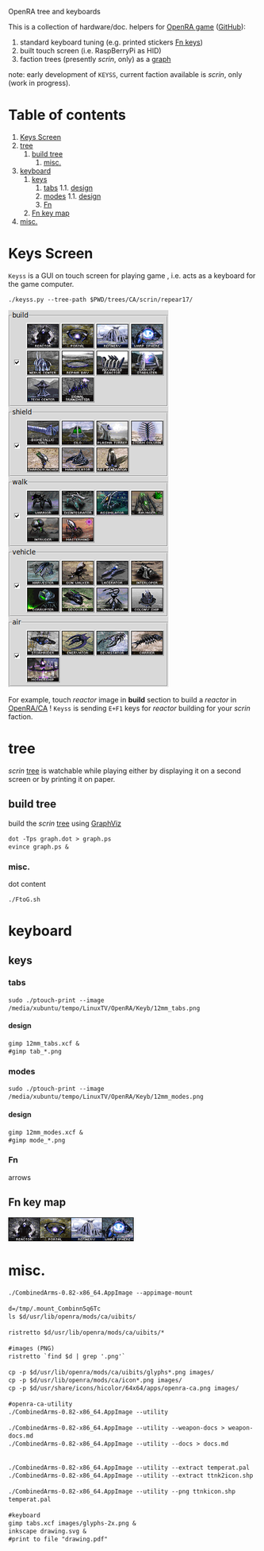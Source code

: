 OpenRA tree and keyboards

This is a collection of hardware/doc. 
helpers for [OpenRA game](https://www.openra.net/) ([GitHub](https://github.com/OpenRA/OpenRA)):

1. standard keyboard tuning (e.g. printed stickers [Fn keys](drawing.pdf))
1. built touch screen (i.e. RaspBerryPi as HID)
1. faction trees (presently *scrin*, only) as a [graph](graph.pdf)

note: early development of `KEYSS`, current faction available is *scrin*, only (work in progress).

<!--- begin@of@TOC --->
# Table of contents

1. [Keys Screen](#keys-screen)
1. [tree](#tree)
     1. [build tree](#build-tree)
          1. [misc.](#misc)
1. [keyboard](#keyboard)
     1. [keys](#keys)
          1. [tabs](#tabs)
          1.1. [design](#design)
          1. [modes](#modes)
          1.1. [design](#design)
          1. [Fn](#fn)
     1. [Fn key map](#fn-key-map)
1. [misc.](#misc)
<!--- end@of@TOC --->

# Keys Screen

`Keyss` is a GUI on touch screen for playing game
, i.e. acts as a keyboard for the game computer.

~~~ { .bash }
./keyss.py --tree-path $PWD/trees/CA/scrin/repear17/
~~~

![CA.v0.82//scrin/repear17](GUI.png)

For example, touch *reactor* image in **build** section to build a *reactor* 
in [OpenRA/CA](https://github.com/Inq8/CAmod) !
`Keyss` is sending `E+F1` keys for *reactor* building for your *scrin* faction.

# tree

*scrin* [tree](graph.pdf) is watchable while playing 
either by displaying it on a second screen 
or     by printing it on paper.

## build tree

build the *scrin* [tree](graph.pdf) using [GraphViz](https://graphviz.org/)

~~~ { .bash }
dot -Tps graph.dot > graph.ps
evince graph.ps &
~~~

### misc.

dot content

~~~ { .bash }
./FtoG.sh
~~~

# keyboard

## keys

### tabs

~~~ { .bash }
sudo ./ptouch-print --image /media/xubuntu/tempo/LinuxTV/OpenRA/Keyb/12mm_tabs.png
~~~

#### design

~~~ { .bash }
gimp 12mm_tabs.xcf &
#gimp tab_*.png
~~~

### modes

~~~ { .bash }
sudo ./ptouch-print --image /media/xubuntu/tempo/LinuxTV/OpenRA/Keyb/12mm_modes.png
~~~

#### design

~~~ { .bash }
gimp 12mm_modes.xcf &
#gimp mode_*.png
~~~

### Fn

arrows

## Fn key map

![build (`E` key) section for F1 to F4 keys](tabs4keyb_scrin_build_F1-F4.png)


# misc.

~~~ { .bash }
./CombinedArms-0.82-x86_64.AppImage --appimage-mount

d=/tmp/.mount_Combinn5q6Tc
ls $d/usr/lib/openra/mods/ca/uibits/

ristretto $d/usr/lib/openra/mods/ca/uibits/*

#images (PNG)
ristretto `find $d | grep '.png'`

cp -p $d/usr/lib/openra/mods/ca/uibits/glyphs*.png images/
cp -p $d/usr/lib/openra/mods/ca/icon*.png images/
cp -p $d/usr/share/icons/hicolor/64x64/apps/openra-ca.png images/

#openra-ca-utility
./CombinedArms-0.82-x86_64.AppImage --utility

./CombinedArms-0.82-x86_64.AppImage --utility --weapon-docs > weapon-docs.md
./CombinedArms-0.82-x86_64.AppImage --utility --docs > docs.md
 
 
./CombinedArms-0.82-x86_64.AppImage --utility --extract temperat.pal
./CombinedArms-0.82-x86_64.AppImage --utility --extract ttnk2icon.shp

./CombinedArms-0.82-x86_64.AppImage --utility --png ttnkicon.shp temperat.pal

#keyboard
gimp tabs.xcf images/glyphs-2x.png &
inkscape drawing.svg &
#print to file "drawing.pdf"
~~~

